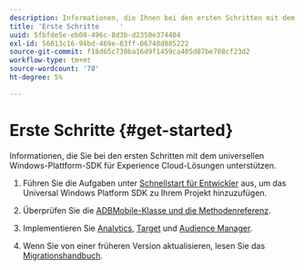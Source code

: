 ```yaml
---
description: Informationen, die Ihnen bei den ersten Schritten mit dem universellen Windows-Plattform-SDK für Experience Cloud-Lösungen helfen
title: 'Erste Schritte     '
uuid: 5fbfde5e-eb08-496c-8d3b-d2350e374404
exl-id: 56813c16-94bd-469e-83ff-06748d885222
source-git-commit: f18d65c738ba16d9f1459ca485d87be708cf23d2
workflow-type: tm+mt
source-wordcount: '78'
ht-degree: 5%

---
```


# Erste Schritte      {#get-started}

Informationen, die Sie bei den ersten Schritten mit dem universellen Windows-Plattform-SDK für Experience Cloud-Lösungen unterstützen.

1. Führen Sie die Aufgaben unter [Schnellstart für Entwickler](/help/universal-windows/c-getting-started/dev-qs.md) aus, um das Universal Windows Platform SDK zu Ihrem Projekt hinzuzufügen.

1. Überprüfen Sie die [ADBMobile-Klasse und die Methodenreferenz](/help/universal-windows/c-configuration/methods.md).

1. Implementieren Sie [Analytics](/help/universal-windows/analytics/analytics-methods.md), [Target](/help/universal-windows/target/target-methods.md) und [Audience Manager](/help/universal-windows/audiencemgmt/audience-manager-methods.md).

1. Wenn Sie von einer früheren Version aktualisieren, lesen Sie das [Migrationshandbuch](/help/universal-windows/migration-v3.md).

